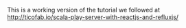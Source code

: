 This is a working version of the tutorial we followed at http://ticofab.io/scala-play-server-with-reactjs-and-refluxjs/